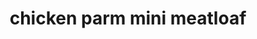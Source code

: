 ---
id: 593044f944e3ce00113dfb7e
servings: 6
notes:
directions: 'for the breadcrumbs:
the night before; toast the wheat bread and leave out overnight to dry out
the following day; crumble the toasted wheat bread to the consistency of pebbles and sand in a small bowl and set aside

for the potato base:
preheat the oven to 350 degrees f
dunk each piece of potato in the butter and pat dry a little
line the bottoms and all the way up the sides of 6 cups of a 12-cup muffin tin with 2 to 3 layers of potato slices (about 15 slices per muffin cup
 so that the potatoes come up about 1/4 inch over the top)
fill the empty cups with water
bake until the potatoes are golden (about 25 minutes)
set aside

for the chicken meatloaf:
raise the oven temperature to 375 degrees f
in a large bowl
 add the lemonade and reserved breadcrumbs and stir until mushy
add the parmesan
 onion
 worcestershire
 salt
 chile flakes
 garlic
 egg and a few grinds of black pepper
stir until it forms a loose paste
add the chicken and tomatoes and fold with your hands until everything is combined
this should be sticky
press some of the chicken mixture into each potato-lined muffin cup
press a sprig of thyme on top of each
refill each empty cup with water
bake until the meatloaf edges are golden brown (about 15 minutes)
allow to cool slightly for 5 minutes
then remove each loaf with a spatula or butter knife
serve with meatloaf gravy if desired

meatloaf gravy:
in a small pot on medium heat add the butter and flour
cook
 stirring constantly
 until the mixture stops foaming and deepens a bit to a light golden color
add the worcestershire and garlic and whisk to combine
add the thyme
 then whisk while slowly pouring in the stock and lemonade
whisk until reduced and thickened to gravy consistency (about 5 minutes)
remove and discard the thyme
season with salt and pepper'
ingredients: 'breadcrumbs:
2 slices wheat bread

potato base:
2 to 3 russet potatoes; peeled and sliced paper thin on a mandoline
1 stick salted butter (melted )

chicken meatloaf:
1/4 cup lemonade
1/3 cup grated parmesan (like sand)
1/4 cup grated onion
2 tablespoons worcestershire sauce
1 teaspoon kosher salt
pinch red chile flakes
1 clove garlic (grated on a rasp)
1 large egg
coarsely ground black pepper
1 pound ground chicken
8 to 10 cherry tomatoes (hand crushed)
6 sprigs fresh thyme

(optional) meatloaf gravy:
2 tablespoons salted butter
2 tablespoons all-purpose flour
2 teaspoons worcestershire sauce
1 clove garlic (grated on a rasp)
8 to 10 sprigs fresh thyme
1 cup chicken stock (warmed)
1/2 cup lemonade (warmed)
kosher salt and coarsely ground black pepper
'
rating: 4
ease: intermediate
category: main course
href: 'https://www.foodnetwork.com/recipes/sunny-anderson/sunnys-chicken-parm-mini-meatloaf'
totalTime: 1 hr
cookTime: 45 min
prepTime: prep overnight
title: chicken parm mini meatloaf

path: /chicken-parm-mini-meatloaf
---